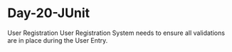 # Day-20-JUnit
User Registration User Registration System needs to ensure all validations  are in place during the User Entry.
